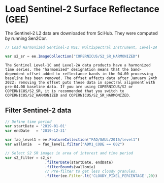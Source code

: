 # Load Sentinel-2 Surface Reflectance (GEE)

The Sentinel-2 L2 data are downloaded from SciHub. They were computed by running Sen2Cor.

```js
// Load Harmonized Sentinel-2 MSI: MultiSpectral Instrument, Level-2A

var s2_sr = ee.ImageCollection("COPERNICUS/S2_SR_HARMONIZED")
```

```{note}
The Sentinel Level-1C and Level-2A data products have a harmonized time series. The "harmonized" designation means that the band-dependent offset added to reflectance bands in the 04.00 processing baseline has been removed. The offset affects data after January 24th 2022; removing the offset puts these data in spectral alignment with pre-04.00 baseline data. If you are using COPERNICUS/S2 or COPERNICUS/S2_SR, it is recommended that you switch to COPERNICUS/S2_HARMONIZED and COPERNICUS/S2_SR_HARMONIZED.
```

## Filter Sentinel-2 data

```js
// Define time period
var startDate = '2019-01-01'
var endDate   = '2019-12-31' 
```

```js
var fao_level1 = ee.FeatureCollection("FAO/GAUL/2015/level1")
var wallonia   = fao_level1.filter("ADM1_CODE == 602")
```

```js
// Select S2 SR images in area of interest and time period
var s2_filter = s2_sr
                  .filterDate(startDate, endDate)
                  .filterBounds(wallonia)
                  // Pre-filter to get less cloudy granules.
                  .filter(ee.Filter.lt('CLOUDY_PIXEL_PERCENTAGE',20))
```